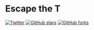 # Escape the T
[![Twitter](https://img.shields.io/twitter/url?style=social&url=https%3A%2F%2Fescapethet.tk)](https://twitter.com/intent/tweet?text=Wow:&url=https%3A%2F%2Fescapethet.tk) [![GitHub stars](https://img.shields.io/github/stars/sid220/escapethet?style=social&label=star)](https://github.com/sid220/escapethet/stargazers) [![GitHub forks](https://img.shields.io/github/forks/sid220/escapethet?label=fork%20on%20Github&style=social)](https://github.com/sid220/escapethet/network)
